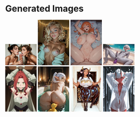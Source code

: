 # Generated Images



<img src="2025_10_06_01_thumb.webp" width="100"/> <img src="2025_10_06_02_thumb.webp" width="100"/> <img src="2025_10_06_03_thumb.webp" width="100"/> <img src="2025_10_06_04_thumb.webp" width="100"/> <img src="2025_10_06_05_thumb.webp" width="100"/> <img src="2025_10_06_06_thumb.webp" width="100"/> <img src="2025_10_06_07_thumb.webp" width="100"/> <img src="2025_10_06_08_thumb.webp" width="100"/>